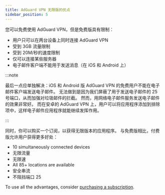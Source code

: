 ```yaml
---
title: AdGuard VPN 无限版的优点
sidebar_position: 5
---
```


您可以免费使用 AdGuard VPN，但是免费版具有限制：

- 用户只可以在两台设备上同时连接 AdGuard VPN
- 受到 3GB 流量限制
- 受到 20M/秒的速度限制
- 仅可以连接某些服务器
- 电子邮件客户端不能用于发送消息（在 iOS 和 Android 上）

:::note

最后一点应单独解决：iOS 和 Android 版 AdGuard VPN 的免费用户不能在电子邮件客户端发送电子邮件。 无法做到是因为我们屏蔽了用于发送电子邮件的 25 号端口，从而加强对垃圾邮件的拦截。 然而，用网络电子邮件服务发送电子邮件的效果非常好。 而在安卓的 AdGuard VPN 上，用户可以将应用程序添加到排除项中，这样电子邮件应用程序就能继续发挥作用。

:::

同时，你可以购买一个订阅，以获得无限版本的应用程序。 与免费版相比，付费版允许用户获得更多好处：

- 10 simultaneously connected devices
- 无限流量
- 无限速
- All 85+ locations are available
- 安全串流
- 不阻挡端口 25

To use all the advantages, consider [purchasing a subscription](/general/subscription).
